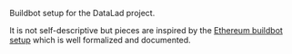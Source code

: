 Buildbot setup for the DataLad project.

It is not self-descriptive but pieces are inspired by the 
[Ethereum buildbot setup](https://github.com/ethereum/ethereum-buildbot)
which is well formalized and documented.
